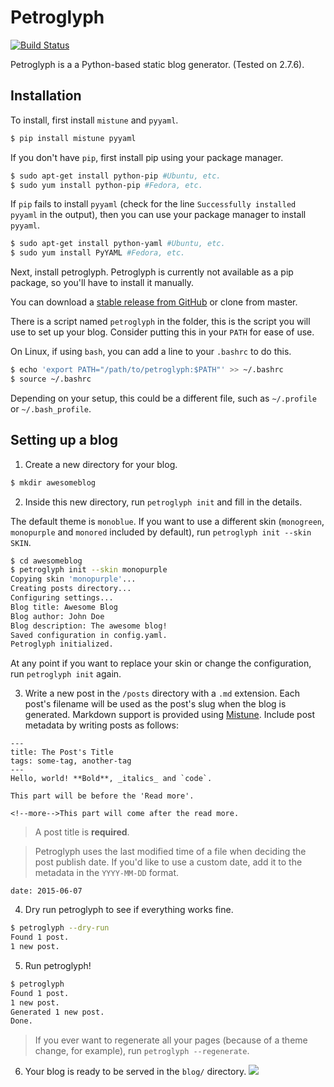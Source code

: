 Petroglyph
==========
[![Build Status](https://travis-ci.org/polybuildr/petroglyph.svg?branch=master)](https://travis-ci.org/polybuildr/petroglyph)

Petroglyph is a a Python-based static blog generator. (Tested on 2.7.6).

## Installation

To install, first install `mistune` and `pyyaml`.

```bash
$ pip install mistune pyyaml
```

If you don't have `pip`, first install pip using your package manager.

```bash
$ sudo apt-get install python-pip #Ubuntu, etc.
$ sudo yum install python-pip #Fedora, etc.
```

If `pip` fails to install `pyyaml` (check for the line `Successfully installed pyyaml` in the output), then you can use your package manager to install `pyyaml`.

```bash
$ sudo apt-get install python-yaml #Ubuntu, etc.
$ sudo yum install PyYAML #Fedora, etc.
```

Next, install petroglyph. Petroglyph is currently not available as a pip package, so you'll have to install it manually.

You can download a [stable release from GitHub](https://github.com/polybuildr/petroglyph/releases) or clone from master.

There is a script named `petroglyph` in the folder, this is the script you will use to set up your blog. Consider putting this in your `PATH` for ease of use.

On Linux, if using `bash`, you can add a line to your `.bashrc` to do this.

```bash
$ echo 'export PATH="/path/to/petroglyph:$PATH"' >> ~/.bashrc
$ source ~/.bashrc
```

Depending on your setup, this could be a different file, such as `~/.profile` or `~/.bash_profile`.

## Setting up a blog

1. Create a new directory for your blog.

  ```bash
  $ mkdir awesomeblog
  ```
2. Inside this new directory, run `petroglyph init` and fill in the details.

  The default theme is `monoblue`. If you want to use a different skin (`monogreen`, `monopurple` and `monored` included by default), run `petroglyph init --skin SKIN`.
  ```bash
  $ cd awesomeblog
  $ petroglyph init --skin monopurple
  Copying skin 'monopurple'...
  Creating posts directory...
  Configuring settings...
  Blog title: Awesome Blog
  Blog author: John Doe
  Blog description: The awesome blog!
  Saved configuration in config.yaml.
  Petroglyph initialized.
  ```
  At any point if you want to replace your skin or change the configuration, run `petroglyph init` again.

3. Write a new post in the `/posts` directory with a `.md` extension. Each post's filename will be used as the post's slug when the blog is generated. Markdown support is provided using [Mistune](https://github.com/lepture/mistune). Include post metadata by writing posts as follows:

  ```
  ---
  title: The Post's Title
  tags: some-tag, another-tag
  ---
  Hello, world! **Bold**, _italics_ and `code`.

  This part will be before the 'Read more'.

  <!--more-->This part will come after the read more.
  ```
  > A post title is **required**.

  > Petroglyph uses the last modified time of a file when deciding the post publish date. If you'd like to use a custom date, add it to the metadata in the `YYYY-MM-DD` format.
  ```
  date: 2015-06-07
  ```
4. Dry run petroglyph to see if everything works fine.
  ```bash
  $ petroglyph --dry-run
  Found 1 post.
  1 new post.
  ```

5. Run petroglyph!
  ```bash
  $ petroglyph
  Found 1 post.
  1 new post.
  Generated 1 new post.
  Done.
  ```
  > If you ever want to regenerate all your pages (because of a theme change, for example), run `petroglyph --regenerate`.

6. Your blog is ready to be served in the `blog/` directory.
  ![](http://polybuildr.github.io/petroglyph/screenshot.gif)
